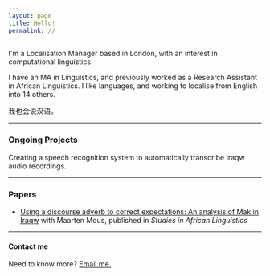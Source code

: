```yaml
---
layout: page
title: Hello!
permalink: //
---
```


I'm a Localisation Manager based in London, with an interest in computational linguistics. 

I have an MA in Linguistics, and previously worked as a Research Assistant in African Linguistics. I like languages, and working to localise from English into 14 others. 

我也会说汉语。

 
----


### Ongoing Projects

Creating a speech recognition system to automatically transcribe Iraqw audio recordings. 


----


### Papers

* [Using a discourse adverb to correct expectations: An analysis of Mak in Iraqw](https://journals.flvc.org/sal/article/view/118042/116006) with Maarten Mous, published in *Studies in African Linguistics*


----


#### Contact me

Need to know more? [Email me.](mailto:amcatling@gmail.com)
